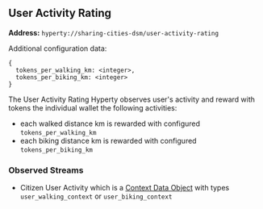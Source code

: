 ## User Activity Rating

**Address:** `hyperty://sharing-cities-dsm/user-activity-rating`

Additional configuration data:

```
{
  tokens_per_walking_km: <integer>,
  tokens_per_biking_km: <integer>
}
```

The User Activity Rating Hyperty observes user's activity and reward with tokens the individual wallet the following activities:

- each walked distance km is rewarded with configured `tokens_per_walking_km`
- each biking distance km is rewarded with configured `tokens_per_biking_km`

### Observed Streams

* Citizen User Activity which is a [Context Data Object](https://rethink-project.github.io/specs/datamodel/data-objects/context/readme/?scroll=2564) with types `user_walking_context` or `user_biking_context`
